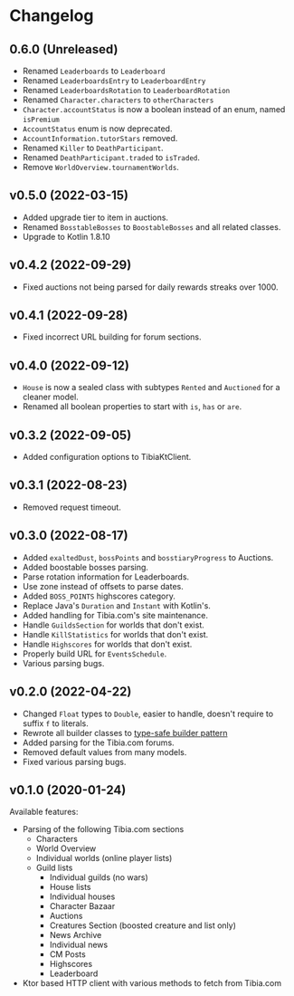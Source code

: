 # Changelog

## 0.6.0 (Unreleased)

- Renamed `Leaderboards` to `Leaderboard`
- Renamed `LeaderboardsEntry` to `LeaderboardEntry`
- Renamed `LeaderboardsRotation` to `LeaderboardRotation`
- Renamed `Character.characters` to `otherCharacters`
- `Character.accountStatus` is now a boolean instead of an enum, named `isPremium`
- `AccountStatus` enum is now deprecated.
- `AccountInformation.tutorStars` removed.
- Renamed `Killer` to `DeathParticipant`.
- Renamed `DeathParticipant.traded` to `isTraded`.
- Remove `WorldOverview.tournamentWorlds`.

## v0.5.0 (2022-03-15)

- Added upgrade tier to item in auctions.
- Renamed `BosstableBosses` to `BoostableBosses` and all related classes.
- Upgrade to Kotlin 1.8.10

## v0.4.2 (2022-09-29)

- Fixed auctions not being parsed for daily rewards streaks over 1000.

## v0.4.1 (2022-09-28)

- Fixed incorrect URL building for forum sections.

## v0.4.0 (2022-09-12)

- `House` is now a sealed class with subtypes `Rented` and `Auctioned` for a cleaner model.
- Renamed all boolean properties to start with `is`, `has` or `are`.

## v0.3.2 (2022-09-05)

- Added configuration options to TibiaKtClient.

## v0.3.1 (2022-08-23)

- Removed request timeout.

## v0.3.0 (2022-08-17)

- Added `exaltedDust`, `bossPoints` and `bosstiaryProgress` to Auctions.
- Added boostable bosses parsing.
- Parse rotation information for Leaderboards.
- Use zone instead of offsets to parse dates.
- Added `BOSS_POINTS` highscores category.
- Replace Java's `Duration` and `Instant` with Kotlin's.
- Added handling for Tibia.com's site maintenance.
- Handle `GuildsSection` for worlds that don't exist.
- Handle `KillStatistics` for worlds that don't exist.
- Handle `Highscores` for worlds that don't exist.
- Properly build URL for `EventsSchedule`.
- Various parsing bugs.

## v0.2.0 (2022-04-22)

- Changed `Float` types to `Double`, easier to handle, doesn't require to suffix `f` to literals.
- Rewrote all builder classes to [type-safe builder pattern](https://kotlinlang.org/docs/type-safe-builders.html)
- Added parsing for the Tibia.com forums.
- Removed default values from many models.
- Fixed various parsing bugs.

## v0.1.0 (2020-01-24)

Available features:

- Parsing of the following Tibia.com sections
  - Characters
  - World Overview
  - Individual worlds (online player lists)
  - Guild lists
    - Individual guilds (no wars)
    - House lists
    - Individual houses
    - Character Bazaar
    - Auctions
    - Creatures Section (boosted creature and list only)
    - News Archive
    - Individual news
    - CM Posts
    - Highscores
    - Leaderboard
- Ktor based HTTP client with various methods to fetch from Tibia.com
